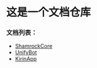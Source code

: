 # 这是一个文档仓库
### 文档列表：
- [ShamrockCore](https://jaffoo.github.io/ShamrockCore/doc)
- [UnifyBot](https://jaffoo.github.io/UnifyBot/doc)
- [KirinApp](https://jaffoo.github.io/KirinApp/doc)
